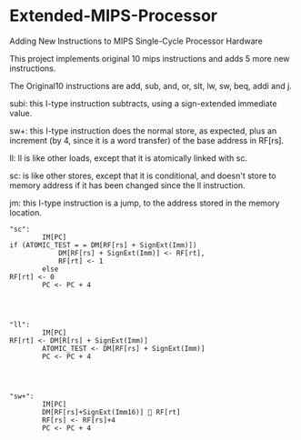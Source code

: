 # Extended-MIPS-Processor

Adding New Instructions to MIPS Single-Cycle Processor Hardware

This project implements original 10 mips instructions and adds 5 more new instructions.

The Original10 instructions are add, sub, and, or, slt, lw, sw, beq, addi and j.

subi: this I-type instruction subtracts, using a sign-extended immediate value.

sw+: this I-type instruction does the normal store, as expected, plus an increment (by 4, since it is a word transfer) 
of the base address in RF[rs]. 

ll: ll is like other loads, except that it is atomically linked with sc. 

sc: is like other stores, except that it is conditional, and doesn't store to memory address if it has been changed since the ll instruction.

jm: this I-type instruction is a jump, to the address stored in the memory location.

```
"sc":
		IM[PC]
if (ATOMIC_TEST = = DM[RF[rs] + SignExt(Imm)])
			DM[RF[rs] + SignExt(Imm)] <- RF[rt], 
			RF[rt] <- 1
		else 	
RF[rt] <- 0
		PC <- PC + 4

		
		
		
"ll":
		IM[PC]	
RF[rt] <- DM[R[rs] + SignExt(Imm)]
		ATOMIC_TEST <- DM[RF[rs] + SignExt(Imm)]
		PC <- PC + 4

		
		

"sw+":
		IM[PC]
		DM[RF[rs]+SignExt(Imm16)]  RF[rt]
		RF[rs] <- RF[rs]+4
		PC <- PC + 4
```
